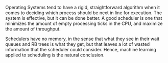 Operating Systems tend to have a rigid, straightforward algorithm when it comes to deciding which process should be next in line for execution. The system is effective, but it can be done better. A good scheduler is one that minimizes the amount of empty processing ticks in the CPU, and maximize the amount of throughput. 

Schedulers have no memory, in the sense that what they see in their wait queues and RB trees is what they get, but that leaves a lot of wasted information that the scheduler could consider. Hence, machine learning applied to scheduling is the natural conclusion. 

